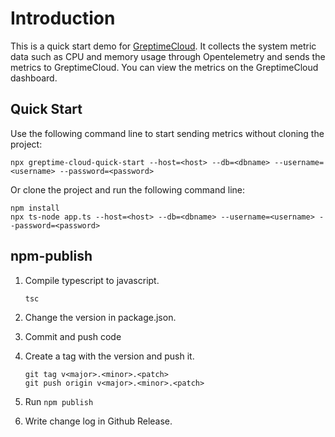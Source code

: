 # Introduction

This is a quick start demo for [GreptimeCloud](https://greptime.cloud/). It collects the system metric data such as CPU and memory usage through Opentelemetry and sends the metrics to GreptimeCloud. You can view the metrics on the GreptimeCloud dashboard.

## Quick Start

Use the following command line to start sending metrics without cloning the project:

```shell
npx greptime-cloud-quick-start --host=<host> --db=<dbname> --username=<username> --password=<password>
```

Or clone the project and run the following command line:

```shell
npm install
npx ts-node app.ts --host=<host> --db=<dbname> --username=<username> --password=<password>
```

## npm-publish

1. Compile typescript to javascript.

    ```shell
    tsc
    ```

2. Change the version in package.json.
3. Commit and push code
4. Create a tag with the version and push it.

    ```shell
    git tag v<major>.<minor>.<patch>
    git push origin v<major>.<minor>.<patch>
    ```

5. Run `npm publish`
6. Write change log in Github Release.
